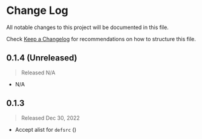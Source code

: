 # Change Log

All notable changes to this project will be documented in this file.

Check [Keep a Changelog](http://keepachangelog.com/) for recommendations on how to structure this file.


## 0.1.4 (Unreleased)
> Released N/A

* N/A

## 0.1.3
> Released Dec 30, 2022

* Accept alist for `defsrc` ()
